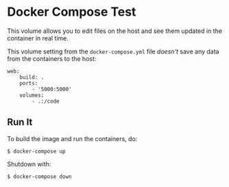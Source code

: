 # Docker Compose Test

This volume allows you to edit files on the host and see them updated in the container in real time.

This volume setting from the `docker-compose.yml` file *doesn't* save any data from the containers to the host:

    web:
        build: .
        ports:
            - '5000:5000'
        volumes:
            - .:/code

## Run It

To build the image and run the containers, do:

    $ docker-compose up

Shutdown with:

    $ docker-compose down
